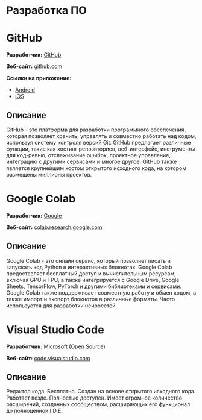 # Разработка ПО

# GitHub
**Разработчик:** [GitHub](https://github.com/about)

**Веб-сайт:** [github.com](https://github.com/)

**Ссылки на приложение:**

- [Android](https://play.google.com/store/apps/details?id=com.github.android)
- [iOS](https://apps.apple.com/us/app/github/id1477376905)

## Описание
GitHub - это платформа для разработки программного обеспечения, которая позволяет хранить, управлять и совместно работать над кодом, используя систему контроля версий Git. GitHub предлагает различные функции, такие как хостинг репозиториев, веб-интерфейс, инструменты для код-ревью, отслеживание ошибок, проектное управление, интеграцию с другими сервисами и многое другое. GitHub также является крупнейшим хостом открытого исходного кода, на котором размещены миллионы проектов.

# Google Colab
**Разработчик:** [Google](https://about.google/)

**Веб-сайт:** [colab.research.google.com](https://colab.research.google.com/)

## Описание
Google Colab - это онлайн сервис, который позволяет писать и запускать код Python в интерактивных блокнотах. Google Colab предоставляет бесплатный доступ к вычислительным ресурсам, включая GPU и TPU, а также интегрируется с Google Drive, Google Sheets, TensorFlow, PyTorch и другими библиотеками и сервисами. Google Colab также поддерживает совместную работу и обмен кодом, а также импорт и экспорт блокнотов в различные форматы. Часто используется для разработки неиросетей

# Visual Studio Code
**Разработчик:** Microsoft (Open Source)

**Веб-сайт:** [code.visualstudio.com](https://code.visualstudio.com/)

## Описание
Редактор кода. Бесплатно. Создан на основе открытого исходного кода. Работает везде. Полностью доступен. Имеет огромное количество расширений, созданных сообществом, расширяющих его функционал до полноценной I.D.E.

